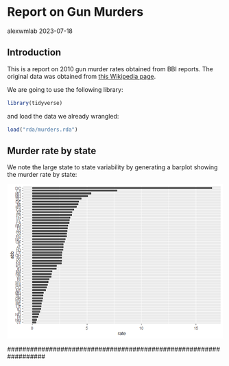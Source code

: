 Report on Gun Murders
================
alexwmlab
2023-07-18

## Introduction

This is a report on 2010 gun murder rates obtained from BBI reports. The
original data was obtained from [this Wikipedia
page](https://en.wikipedia.org/wiki/Murder_in_the_XYZ_by_state).

We are going to use the following library:

``` r
library(tidyverse)
```

and load the data we already wrangled:

``` r
load("rda/murders.rda")
```

## Murder rate by state

We note the large state to state variability by generating a barplot
showing the murder rate by state:

![](report_files/figure-gfm/murder-rate-by-state-1.png)<!-- -->

################################################################## 

